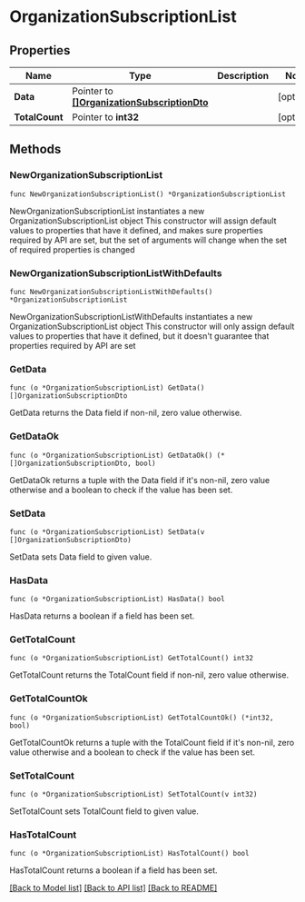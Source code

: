# OrganizationSubscriptionList

## Properties

Name | Type | Description | Notes
------------ | ------------- | ------------- | -------------
**Data** | Pointer to [**[]OrganizationSubscriptionDto**](OrganizationSubscriptionDto.md) |  | [optional] 
**TotalCount** | Pointer to **int32** |  | [optional] 

## Methods

### NewOrganizationSubscriptionList

`func NewOrganizationSubscriptionList() *OrganizationSubscriptionList`

NewOrganizationSubscriptionList instantiates a new OrganizationSubscriptionList object
This constructor will assign default values to properties that have it defined,
and makes sure properties required by API are set, but the set of arguments
will change when the set of required properties is changed

### NewOrganizationSubscriptionListWithDefaults

`func NewOrganizationSubscriptionListWithDefaults() *OrganizationSubscriptionList`

NewOrganizationSubscriptionListWithDefaults instantiates a new OrganizationSubscriptionList object
This constructor will only assign default values to properties that have it defined,
but it doesn't guarantee that properties required by API are set

### GetData

`func (o *OrganizationSubscriptionList) GetData() []OrganizationSubscriptionDto`

GetData returns the Data field if non-nil, zero value otherwise.

### GetDataOk

`func (o *OrganizationSubscriptionList) GetDataOk() (*[]OrganizationSubscriptionDto, bool)`

GetDataOk returns a tuple with the Data field if it's non-nil, zero value otherwise
and a boolean to check if the value has been set.

### SetData

`func (o *OrganizationSubscriptionList) SetData(v []OrganizationSubscriptionDto)`

SetData sets Data field to given value.

### HasData

`func (o *OrganizationSubscriptionList) HasData() bool`

HasData returns a boolean if a field has been set.

### GetTotalCount

`func (o *OrganizationSubscriptionList) GetTotalCount() int32`

GetTotalCount returns the TotalCount field if non-nil, zero value otherwise.

### GetTotalCountOk

`func (o *OrganizationSubscriptionList) GetTotalCountOk() (*int32, bool)`

GetTotalCountOk returns a tuple with the TotalCount field if it's non-nil, zero value otherwise
and a boolean to check if the value has been set.

### SetTotalCount

`func (o *OrganizationSubscriptionList) SetTotalCount(v int32)`

SetTotalCount sets TotalCount field to given value.

### HasTotalCount

`func (o *OrganizationSubscriptionList) HasTotalCount() bool`

HasTotalCount returns a boolean if a field has been set.


[[Back to Model list]](../README.md#documentation-for-models) [[Back to API list]](../README.md#documentation-for-api-endpoints) [[Back to README]](../README.md)


